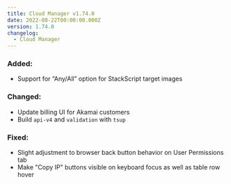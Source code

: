 ```yaml
---
title: Cloud Manager v1.74.0
date: 2022-08-22T00:00:00.000Z
version: 1.74.0
changelog:
  - Cloud Manager
---
```


### Added:
- Support for “Any/All” option for StackScript target images

### Changed:
- Update billing UI for Akamai customers
- Build `api-v4` and `validation` with `tsup`

### Fixed:
- Slight adjustment to browser back button behavior on User Permissions tab
- Make "Copy IP" buttons visible on keyboard focus as well as table row hover

